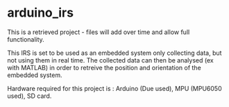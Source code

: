 # arduino_irs

This is a retrieved project - files will add over time and allow full functionality.

This IRS is set to be used as an embedded system only collecting data, but not using them in real time.
The collected data can then be analysed (ex with MATLAB) in order to retreive the position and orientation of the embedded system.

Hardware required for this project is : Arduino (Due used), MPU (MPU6050 used), SD card. 
